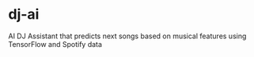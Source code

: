 # dj-ai
AI DJ Assistant that predicts next songs based on musical features using TensorFlow and Spotify data
